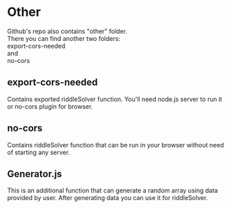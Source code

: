 # Other
Github's repo also contains "other" folder.  
There you can find another two folders:  
export-cors-needed  
and  
no-cors  
  
## export-cors-needed
Contains exported riddleSolver function. You'll need node.js server to run it or no-cors plugin for browser.  
## no-cors 
Contains riddleSolver function that can be run in your browser without need of starting any server.

## Generator.js
This is an additional function that can generate a random array using data provided by user. 
After generating data you can use it for riddleSolver.